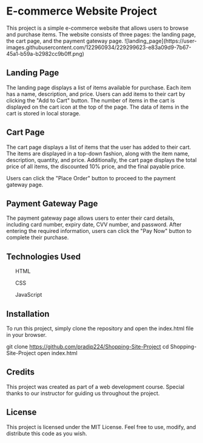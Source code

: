 <h1>E-commerce Website Project</h1>
This project is a simple e-commerce website that allows users to browse and purchase items. The website consists of three pages: the landing page, the cart page, and the payment gateway page.
![landing_page](https://user-images.githubusercontent.com/122960934/229299623-e83a09d9-7b67-45a1-b59a-b2982cc9b0ff.png)

<h2>Landing Page</h2>
The landing page displays a list of items available for purchase. Each item has a name, description, and price. Users can add items to their cart by clicking the "Add to Cart" button. The number of items in the cart is displayed on the cart icon at the top of the page. The data of items in the cart is stored in local storage.

<h2>Cart Page</h2>
The cart page displays a list of items that the user has added to their cart. The items are displayed in a top-down fashion, along with the item name, description, quantity, and price. Additionally, the cart page displays the total price of all items, the discounted 10% price, and the final payable price.

Users can click the "Place Order" button to proceed to the payment gateway page.

<h2>Payment Gateway Page</h2>
The payment gateway page allows users to enter their card details, including card number, expiry date, CVV number, and password. After entering the required information, users can click the "Pay Now" button to complete their purchase.

<h2>Technologies Used</h2>

<ol>HTML</ol>
<ol>CSS</ol>
<ol>JavaScript</ol>


<h2>Installation</h2>
To run this project, simply clone the repository and open the index.html file in your browser.

git clone https://github.com/pradip224/Shopping-Site-Project
cd Shopping-Site-Project
open index.html

<h2>Credits</h2>
This project was created as part of a web development course. Special thanks to our instructor for guiding us throughout the project.

<h2>License</h2>
This project is licensed under the MIT License. Feel free to use, modify, and distribute this code as you wish.
